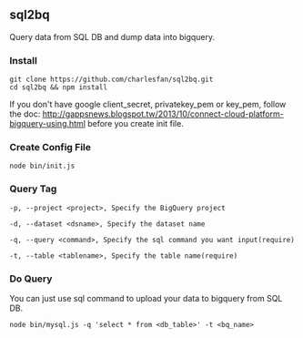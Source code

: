 sql2bq
---

Query data from SQL DB and dump data into bigquery.

### Install

```
git clone https://github.com/charlesfan/sql2bq.git
cd sql2bq && npm install
```

If you don't have google client_secret, privatekey_pem or key_pem, follow the doc: http://gappsnews.blogspot.tw/2013/10/connect-cloud-platform-bigquery-using.html before you create init file.

### Create Config File

```
node bin/init.js
```

### Query Tag

```
-p, --project <project>, Specify the BigQuery project

-d, --dataset <dsname>, Specify the dataset name

-q, --query <command>, Specify the sql command you want input(require)

-t, --table <tablename>, Specify the table name(require)
```

### Do Query

You can just use sql command to upload your data to bigquery from SQL DB.
```
node bin/mysql.js -q 'select * from <db_table>' -t <bq_name>
```
